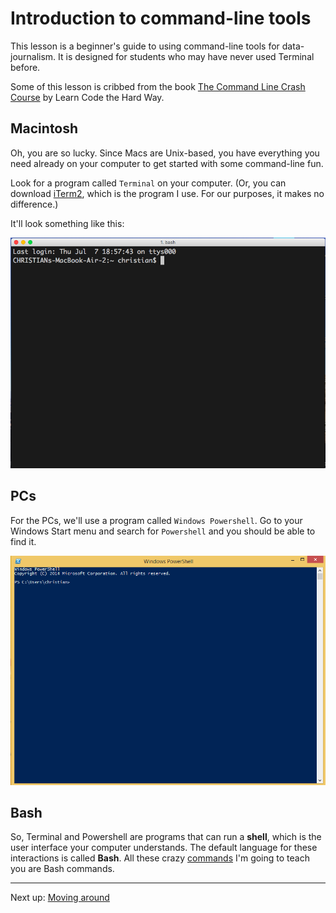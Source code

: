 Introduction to command-line tools
==================================

This lesson is a beginner's guide to using command-line tools for data-journalism. It is designed for students who may have never used Terminal before.

Some of this lesson is cribbed from the book [The Command Line Crash Course](http://cli.learncodethehardway.org/book/) by Learn Code the Hard Way.

## Macintosh

Oh, you are so lucky. Since Macs are Unix-based, you have everything you need already on your computer to get started with some command-line fun.

Look for a program called `Terminal` on your computer. (Or, you can download [iTerm2](https://www.iterm2.com/), which is the program I use. For our purposes, it makes no difference.)

It'll look something like this:

![iTerm2](images/iterm2-start.png)

## PCs

For the PCs, we'll use a program called `Windows Powershell`. Go to your Windows Start menu and search for `Powershell` and you should be able to find it.

![Powershell](images/powershell-start.png)

## Bash

So, Terminal and Powershell are programs that can run a **shell**, which is the user interface your computer understands. The default language for these interactions is called **Bash**. All these crazy [commands](Commands.md) I'm going to teach you are Bash commands.

---

Next up: [Moving around](MovingAround.md)
